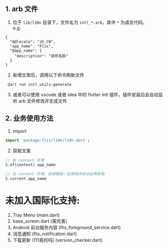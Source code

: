 ## 1. arb 文件

1. 位于 `lib/l10n` 目录下，文件名为 `intl_*.arb`，其中 `*` 为语言代码。  
e.g:
```
{
  "@@locale": "zh_CN",
  "app_name": "Flix",
  "@app_name": {
    "description": "软件名称"
  }
}
```

2. 新增文案后，调用以下命令刷新文件
```shell
 dart run intl_utils:generate
```

3. 或者可以使用 vscode 或者 idea 中的 flutter intl 插件，插件安装后会自动监听 arb 文件修改并生成文件

## 2. 业务使用方法

1. import 
```dart
import 'package:flix/l10n/l10n.dart';
```

2. 获取文案

```dart
// 有 context 环境
S.of(context).app_name

// 无 context 环境，但请确保一定再程序启动后再获取
S.current.app_name
```

# 未加入国际化支持:

1. Tray Menu (main.dart)
2. base_screen.dart (需完善)
3. Android 前台服务内容 (flix_foreground_service.dart)
4. 消息通知 (flix_notification.dart)
5. 下载更新 (111真的吗) (version_checker.dart)